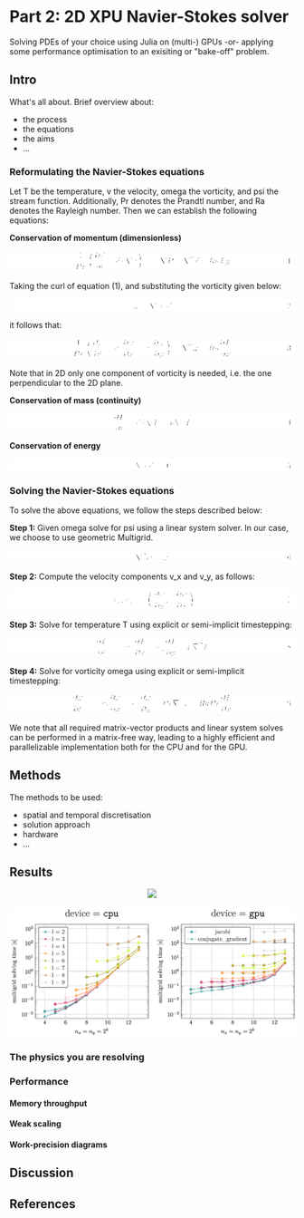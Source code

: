# Part 2: 2D XPU Navier-Stokes solver
Solving PDEs of your choice using Julia on (multi-) GPUs -or- applying some performance optimisation to an exisiting or "bake-off" problem.

## Intro
What's all about. Brief overview about:
- the process
- the equations
- the aims
- ...

### Reformulating the Navier-Stokes equations

Let T be the temperature, v the velocity, omega the vorticity, and psi the stream function.
Additionally, Pr denotes the Prandtl number, and Ra denotes the Rayleigh number.
Then we can establish the following equations:

**Conservation of momentum (dimensionless)**

<p align="center">
  <img src="./figs-part2/1_conservation_of_momentum.png" />
</p>

Taking the curl of equation (1), and substituting the vorticity given below:

<p align="center">
  <img src="./figs-part2/2_vorticity.png" />
</p>

it follows that:

<p align="center">
  <img src="./figs-part2/3_conservation_of_momentum.png" />
</p>

Note that in 2D only one component of vorticity is needed, i.e. the one perpendicular to the 2D plane.

**Conservation of mass (continuity)**

<p align="center">
  <img src="./figs-part2/4_conservation_of_mass.png" />
</p>

**Conservation of energy**

<p align="center">
  <img src="./figs-part2/5_conservation_of_energy.png" />
</p>


### Solving the Navier-Stokes equations

To solve the above equations, we follow the steps described below:

**Step 1:** Given omega solve for psi using a linear system solver.  In our case, we choose to use geometric Multigrid.

<p align="center">
  <img src="./figs-part2/6_stream_solve.png" />
</p>

**Step 2:** Compute the velocity components v_x and v_y, as follows:

<p align="center">
  <img src="./figs-part2/7_compute_velocity.png" />
</p>

**Step 3:** Solve for temperature T using explicit or semi-implicit timestepping:

<p align="center">
  <img src="./figs-part2/8_T_update.png" />
</p>

**Step 4:** Solve for vorticity omega using explicit or semi-implicit timestepping:

<p align="center">
  <img src="./figs-part2/9_W_update.png" />
</p>

We note that all required matrix-vector products and linear system solves can be performed in a matrix-free way,
leading to a highly efficient and parallelizable implementation both for the CPU and for the GPU.

## Methods
The methods to be used:
- spatial and temporal discretisation
- solution approach
- hardware
- ...

## Results

<p align="center">
  <img src="./figs-part2/navier_stokes_animation.gif" />
</p>

<p align="center">
  <img src="./figs-part2/multigrid_bench_plots.png" />
</p>

### The physics you are resolving

### Performance

#### Memory throughput

#### Weak scaling

#### Work-precision diagrams

## Discussion

## References

